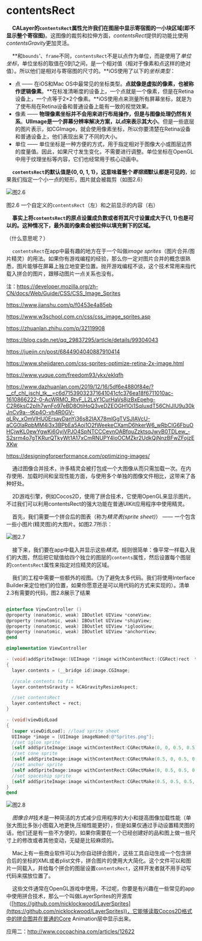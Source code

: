 # contentsRect


&nbsp;&nbsp;&nbsp;&nbsp;**CALayer的`contentsRect`属性允许我们在图层中显示寄宿图的一小块区域(即不显示整个寄宿图)**。这图像的裁剪和拉伸方面，*contentsRect*提供的功能比使用*contentsGravity*更加灵活。

&nbsp;&nbsp;&nbsp;&nbsp;**和`bounds`‘、`frame`不同，`contentsRect`不是以点作为单位，而是使用了*单位坐标*，单位坐标的取值在0到1之间，是一个相对值（相对于像素和点这样的绝对值）。所以他们是相对与寄宿图的尺寸的。**iOS使用了以下的*坐标类型*：

* 点 —— 在iOS和Mac OS中最常见的坐标类型。**点就像是虚拟的像素，也被称作逻辑像素**。**在标准清晰度的设备上，一个点就是一个像素，但是在Retina设备上，一个点等于2×2个像素。**iOS使用点来测量所有屏幕坐标，就是为了使布局在Retina设备和普通设备上能有一致的视觉效果。
* 像素 —— **物理像素坐标并不会用来进行布局操作，但是与图像处理仍然有关系**。**UIImage是一个屏幕分辨率解决方案，以*点*来表示其大小**。但是一些底层的图片表示，如CGImage，就会使用像素坐标，所以你要清楚在Retina设备和普通设备上，他们表现出来了不同的大小。
* 单位 —— 单位坐标是一种方便的方式，用于指定相对于图像大小或图层边界的度量值。因此，如果尺寸发生变化，不需要进行调整。单位坐标在OpenGL中用于纹理坐标等内容，它们也经常用于核心动画中。

&nbsp;&nbsp;&nbsp;&nbsp;**`contentsRect`的默认值是{0, 0, 1, 1}，这意味着整个*寄宿图*默认都是可见的**，如果我们指定一个小一点的矩形，图片就会被裁剪（如图2.6）

![图2.6](./2.6.png)

图2.6 一个自定义的`contentsRect`（左）和之前显示的内容（右）

&nbsp;&nbsp;&nbsp;&nbsp;**事实上将`contentsRect`的原点设置成负数或者将其尺寸设置成大于{1, 1}也是可以的。这种情况下，最外面的像素会被拉伸以填充剩下的区域。**

（什么意思呢？）

&nbsp;&nbsp;&nbsp;&nbsp;`contentsRect`在app中最有趣的地方在于一个叫做*image sprites*（图片合并/图片精灵）的用法。如果你有游戏编程的经验，那么你一定对图片合并的概念很熟悉，图片能够在屏幕上独立地变更位置。抛开游戏编程不谈，这个技术常用来指代载入拼合的图片，跟移动图片一点关系也没有。

注：https://developer.mozilla.org/zh-CN/docs/Web/Guide/CSS/CSS_Image_Sprites

https://www.jianshu.com/p/f0453e4a85eb

https://www.w3school.com.cn/css/css_image_sprites.asp

https://zhuanlan.zhihu.com/p/32119908

https://blog.csdn.net/qq_29837295/article/details/99304043

https://juejin.cn/post/6844904040887910414

https://www.shejidaren.com/css-sprites-optimize-retina-2x-image.html

https://www.yuque.com/freedom93/ykx/eklqfh

https://www.dazhuanlan.com/2019/12/16/5df6e4880f84e/?__cf_chl_jschl_tk__=c6d71539032371641041cfc376ea18f6711010ac-1610866222-0-AcWRMO_RtvF_L2LsY1CurHaVs8jzBxEpehg-C2R6ksC2pIh7wnFo97eBD8OtiHoQ3veDZEOGH1Oi1SqIuxdT56ChIJlU9u30kJnCv9a--tKp4O-vh4R0GV-qLRy_xOmVlHU0ErsayDanYi36s82IAX78mlGgTVSJIAVcU-aCG0laRpbMM4i3x3BPbEa5Aoi1O2fWeekeCXamD6hkerW6_wRbClG6FbuOHCjwKL0ewYgwKi6GyiVPJO4SpNTCCCevnOABfquZzktsqJwvB0TDLew_-S2srm4o7gTKRurQTkyWt1A17xCmRNUPY4loOCMZkr2UdkQjNnzBFwZFojzEXKw

https://designingforperformance.com/optimizing-images/

&nbsp;&nbsp;&nbsp;&nbsp;通过图像合并技术，许多精灵会被打包成一个大图像从而只需加载一次。在内存使用、加载时间和呈现性能方面，与使用多个单独的图像文件相比，这带来了各种好处。

&nbsp;&nbsp;&nbsp;&nbsp;2D游戏引擎，例如Cocos2D，使用了拼合技术，它使用OpenGL来显示图片。不过我们可以利用contentsRect的强大功能在普通UIKit应用程序中使用精灵。

&nbsp;&nbsp;&nbsp;&nbsp;首先，我们需要一个拼合后的图表（称为*精灵表(sprite sheet)*） —— 一个包含一些小图片(精灵图)的大图片。如图2.7所示：

![图2.7](./2.7.png)

&nbsp;&nbsp;&nbsp;&nbsp;接下来，我们要在app中载入并显示这些*精灵*。规则很简单：像平常一样载入我们的大图，然后把它赋值给四个独立的图层的`contents`属性，然后设置每个图层的`contentsRect`属性来指定对应精灵的区域。

&nbsp;&nbsp;&nbsp;&nbsp;我们的工程中需要一些额外的视图。（为了避免太多代码。我们将使用Interface Builder来定位他们的位置，如果你愿意还是可以用代码的方式来实现的）。清单2.3有需要的代码，图2.8展示了结果

```objective-c

@interface ViewController ()
@property (nonatomic, weak) IBOutlet UIView *coneView;
@property (nonatomic, weak) IBOutlet UIView *shipView;
@property (nonatomic, weak) IBOutlet UIView *iglooView;
@property (nonatomic, weak) IBOutlet UIView *anchorView;
@end

@implementation ViewController

- (void)addSpriteImage:(UIImage *)image withContentRect:(CGRect)rect ￼toLayer:(CALayer *)layer //set image
{
  layer.contents = (__bridge id)image.CGImage;

  //scale contents to fit
  layer.contentsGravity = kCAGravityResizeAspect;

  //set contentsRect
  layer.contentsRect = rect;
}

- (void)viewDidLoad
{
  [super viewDidLoad]; //load sprite sheet
  UIImage *image = [UIImage imageNamed:@"Sprites.png"];
  //set igloo sprite
  [self addSpriteImage:image withContentRect:CGRectMake(0, 0, 0.5, 0.5) toLayer:self.iglooView.layer];
  //set cone sprite
  [self addSpriteImage:image withContentRect:CGRectMake(0.5, 0, 0.5, 0.5) toLayer:self.coneView.layer];
  //set anchor sprite
  [self addSpriteImage:image withContentRect:CGRectMake(0, 0.5, 0.5, 0.5) toLayer:self.anchorView.layer];
  //set spaceship sprite
  [self addSpriteImage:image withContentRect:CGRectMake(0.5, 0.5, 0.5, 0.5) toLayer:self.shipView.layer];
}
@end
```
![图2.8](./2.8.png)

&nbsp;&nbsp;&nbsp;&nbsp;*图像合并*技术是一种简洁的方式减少应用程序的大小和提高图像加载性能（单张大图比多张小图载入地更快,压缩性能更好），但是如果仅通过手动设置精灵图的话，他们还是有一些不方便的，如果你需要在一个已经创建好的品和图上做一些尺寸上的修改或者其他变动，无疑是比较麻烦的。

&nbsp;&nbsp;&nbsp;&nbsp;Mac上有一些商业软件可以为你自动拼合图片，这些工具自动生成一个包含拼合后的坐标的XML或者plist文件，拼合图片的使用大大简化。这个文件可以和图片一同载入，并给每个拼合的图层设置`contentsRect`，这样开发者就不用手动写代码来摆放位置了。

&nbsp;&nbsp;&nbsp;&nbsp;这些文件通常在OpenGL游戏中使用，不过呢，你要是有兴趣在一些常见的app中使用拼合技术，那么一个叫做LayerSprites的开源库（[https://github.com/nicklockwood/LayerSprites](https://github.com/nicklockwood/LayerSprites))，它能够读取Cocos2D格式中的拼合图并在普通的Core Animation层中显示出来。



应用二：http://www.cocoachina.com/articles/12622